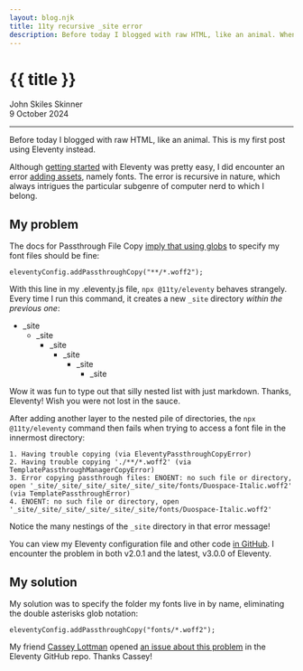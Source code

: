 ```yaml
---
layout: blog.njk
title: 11ty recursive _site error
description: Before today I blogged with raw HTML, like an animal. When I switched to Eleventy, I got an intriguing recursive error.
---
```


# {{ title }}

John Skiles Skinner \
9 October 2024

---

Before today I blogged with raw HTML, like an animal. This is my first post using Eleventy instead.

Although [getting started](https://www.11ty.dev/docs/) with Eleventy was pretty easy, I did encounter an error [adding assets](https://www.11ty.dev/docs/assets/), namely fonts. The error is recursive in nature, which always intrigues the particular subgenre of computer nerd to which I belong.

## My problem

The docs for Passthrough File Copy <a href="https://www.11ty.dev/docs/copy/#using-globs">imply that using globs</a> to specify my font files should be fine:
```
eleventyConfig.addPassthroughCopy("**/*.woff2");
```
With this line in my .eleventy.js file, `npx @11ty/eleventy` behaves strangely. Every time I run this command, it creates a new `_site` directory *within the previous one*:

* _site
  * _site
    * _site
      * _site
        * _site
          * _site

Wow it was fun to type out that silly nested list with just markdown. Thanks, Eleventy! Wish you were not lost in the sauce.

After adding another layer to the nested pile of directories, the `npx @11ty/eleventy` command then fails when trying to access a font file in the innermost directory:
```
1. Having trouble copying (via EleventyPassthroughCopyError)
2. Having trouble copying './**/*.woff2' (via TemplatePassthroughManagerCopyError)
3. Error copying passthrough files: ENOENT: no such file or directory, open '_site/_site/_site/_site/_site/_site/fonts/Duospace-Italic.woff2' (via TemplatePassthroughError)
4. ENOENT: no such file or directory, open '_site/_site/_site/_site/_site/_site/fonts/Duospace-Italic.woff2'
```
Notice the many nestings of the `_site` directory in that error message!

You can view my Eleventy configuration file and other code [in GitHub](https://github.com/jskinne3/portfolio). I encounter the problem in both v2.0.1 and the latest, v3.0.0 of Eleventy.

## My solution

My solution was to specify the folder my fonts live in by name, eliminating the double asterisks glob notation:
```
eleventyConfig.addPassthroughCopy("fonts/*.woff2");
```

My friend [Cassey Lottman](https://cassey.dev/) opened [an issue about this problem](https://github.com/11ty/eleventy/issues/3475) in the Eleventy GitHub repo. Thanks Cassey!
